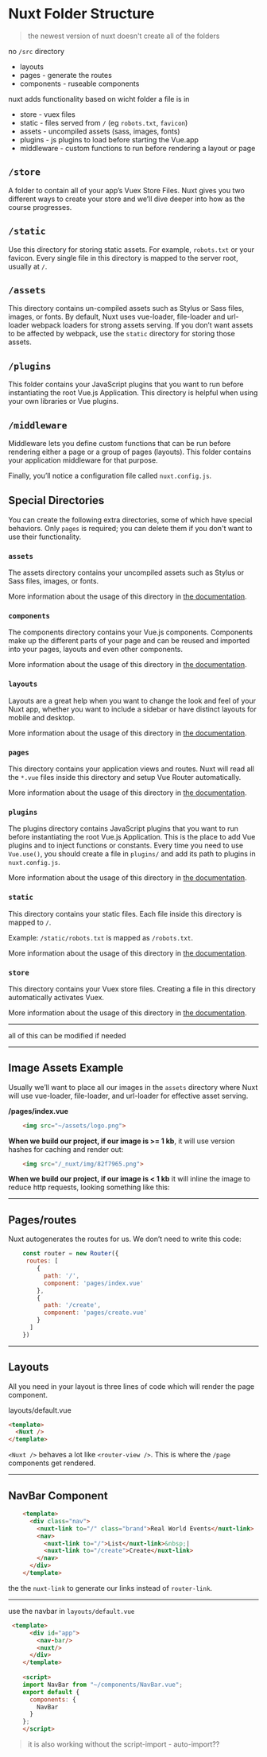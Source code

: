 

# Nuxt Folder Structure

> the newest version of nuxt doesn't create all of the folders

no `/src` directory

- layouts
- pages - generate the routes
- components - ruseable components

nuxt adds functionality based on wicht folder a file is in

- store - vuex files
- static - files served from `/` (eg `robots.txt`, `favicon`)
- assets - uncompiled assets (sass, images, fonts)
- plugins - js plugins to load before starting the Vue.app
- middleware - custom functions to run before rendering a layout or page



## `/store`

A folder to contain all of your app’s Vuex Store Files. Nuxt gives you two different ways to create your store and we’ll dive deeper into how as the course progresses.

## `/static`

Use this directory for storing static assets. For example, `robots.txt` or your favicon. Every single file in this directory is mapped to the server root, usually at `/`.

## `/assets`

This directory contains un-compiled assets such as Stylus or Sass files, images, or fonts. By default, Nuxt uses vue-loader, file-loader and url-loader webpack loaders for strong assets serving. If you don’t want assets to be affected by webpack, use the `static` directory for storing those assets.

## `/plugins`

This folder contains your JavaScript plugins that you want to run before instantiating the root Vue.js Application. This directory is helpful when using your own libraries or Vue plugins.

## `/middleware`

Middleware lets you define custom functions that can be run before rendering either a page or a group of pages (layouts). This folder contains your application middleware for that purpose.

Finally, you’ll notice a configuration file called `nuxt.config.js`. 

## Special Directories

You can create the following extra directories, some of which have special behaviors. Only `pages` is required; you can delete them if you don't want to use their functionality.

### `assets`

The assets directory contains your uncompiled assets such as Stylus or Sass files, images, or fonts.

More information about the usage of this directory in [the documentation](https://nuxtjs.org/docs/2.x/directory-structure/assets).

### `components`

The components directory contains your Vue.js components. Components make up the different parts of your page and can be reused and imported into your pages, layouts and even other components.

More information about the usage of this directory in [the documentation](https://nuxtjs.org/docs/2.x/directory-structure/components).

### `layouts`

Layouts are a great help when you want to change the look and feel of your Nuxt app, whether you want to include a sidebar or have distinct layouts for mobile and desktop.

More information about the usage of this directory in [the documentation](https://nuxtjs.org/docs/2.x/directory-structure/layouts).


### `pages`

This directory contains your application views and routes. Nuxt will read all the `*.vue` files inside this directory and setup Vue Router automatically.

More information about the usage of this directory in [the documentation](https://nuxtjs.org/docs/2.x/get-started/routing).

### `plugins`

The plugins directory contains JavaScript plugins that you want to run before instantiating the root Vue.js Application. This is the place to add Vue plugins and to inject functions or constants. Every time you need to use `Vue.use()`, you should create a file in `plugins/` and add its path to plugins in `nuxt.config.js`.

More information about the usage of this directory in [the documentation](https://nuxtjs.org/docs/2.x/directory-structure/plugins).

### `static`

This directory contains your static files. Each file inside this directory is mapped to `/`.

Example: `/static/robots.txt` is mapped as `/robots.txt`.

More information about the usage of this directory in [the documentation](https://nuxtjs.org/docs/2.x/directory-structure/static).

### `store`

This directory contains your Vuex store files. Creating a file in this directory automatically activates Vuex.

More information about the usage of this directory in [the documentation](https://nuxtjs.org/docs/2.x/directory-structure/store).

------

all of this can be modified if needed

------



## Image Assets Example

Usually we’ll want to place all our images in the `assets` directory where Nuxt will use vue-loader, file-loader, and url-loader for effective asset serving.

**/pages/index.vue**

```html
    <img src="~/assets/logo.png">
```

**When we build our project, if our image is >= 1 kb**, it will use version hashes for caching and render out:

```html
    <img src="/_nuxt/img/82f7965.png">
```

**When we build our project, if our image is < 1 kb** it will inline the image to reduce http requests, looking something like this:

------

## Pages/routes

Nuxt autogenerates the routes for us. We don’t need to write this code:

```js
    const router = new Router({
     routes: [
        {
          path: '/',
          component: 'pages/index.vue'
        },
        {
          path: '/create',
          component: 'pages/create.vue'
        }
      ]
    })
```

------

## Layouts

All you need in your layout is three lines of code which will render the page component.

layouts/default.vue

```html
<template>
  <Nuxt />
</template>
```

`<Nuxt />` behaves a lot like  `<router-view />`. This is where the `/page` components get rendered.

------

## NavBar Component

```html
    <template>
      <div class="nav">
        <nuxt-link to="/" class="brand">Real World Events</nuxt-link>
        <nav>
          <nuxt-link to="/">List</nuxt-link>&nbsp;|
          <nuxt-link to="/create">Create</nuxt-link>
        </nav>
      </div>
    </template>
```

the the `nuxt-link` to generate our links instead of `router-link`.

------

use the navbar in `layouts/default.vue`

```html
 <template>
      <div id="app">
        <nav-bar/>
        <nuxt/>
      </div>
    </template>
    
    <script>
    import NavBar from "~/components/NavBar.vue";
    export default {
      components: {
        NavBar
      }
    };
    </script>
```

> it is also working without the script-import - auto-import??

